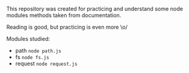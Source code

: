 This repository was created for practicing and understand some node modules methods taken from documentation. 

Reading is good, but practicing is even more \o/

Modules studied:

* path ``` node path.js ```
* fs ``` node fs.js ```
* request ``` node request.js ```